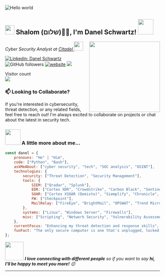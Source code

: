 
<img src="https://raw.githubusercontent.com/sagar-viradiya/sagar-viradiya/master/resources/banner.png" alt="Hello world">
<h2><img src="https://emojis.slackmojis.com/emojis/images/1531849430/4246/blob-sunglasses.gif?1531849430" width="30"/> Shalom (שלום)🙏🏻, I'm Danel Schwartz! <img src="https://media.giphy.com/media/12oufCB0MyZ1Go/giphy.gif" width="50"></h2>
<img align='right' src="https://github.com/SP-XD/SP-XD/blob/main/images/dev-working_rounded.gif?raw=true" width="230">
<p><em>Cyber Security Analyst at <a href="https://www.citadel.co.il/">Citadel
</a><img src="https://media.giphy.com/media/WUlplcMpOCEmTGBtBW/giphy.gif" width="30"> 
</em></p>

[![Linkedin: Danel Schwartz](https://img.shields.io/badge/-danel-blue?style=flat-square&logo=Linkedin&logoColor=white&link=https://www.linkedin.com/in/danelschwartz/)](https://www.linkedin.com/in/danelschwartz/)
![GitHub followers](https://img.shields.io/github/followers/danelschwartz?label=Follow&style=social)
[![website](https://img.shields.io/badge/Website-46a2f1.svg?&style=flat-square&logo=Google-Chrome&logoColor=white&link=https://tryhackme.com/p/danel.schwartz)](danelschwartz.wordpress.com)
![](https://visitor-badge.glitch.me/badge?page_id=danelschwartz.danelschwartz)

<p align="left"> 
  Visitor count<br>
  <img src="https://profile-counter.glitch.me/Danel-Schwartz/count.svg" />
</p>

### 📫 Looking to Collaborate?


If you're interested in cybersecurity, threat detection, or any related fields, feel free to reach out! I'm always excited to collaborate on projects or chat about the latest in security tech.




### <img src="https://media.giphy.com/media/VgCDAzcKvsR6OM0uWg/giphy.gif" width="50"> A little more about me...  

```javascript
const danel = {
    pronouns: "He" | "Him",
    code: ["Python", "Bash"],
    askMeAbout: ["cyber security", "tech", "SOC analysis", "OSINT"],
    technologies: {
        security: ["Threat Detection", "Security Management"],
        tools: {
            SIEM: ["Qradar", "Splunk"],
            EDR: ["Cortex XDR", "Crowdstrike", "Carbon Black", "SentinelOne", "Microsoft Defender ATP", "FireEye"],
            SOAR: ["Cortex XSOAR (Demisto)", "Siemplify", "Chronicle", "Splunk Phantom"],
            FW: ["Checkpoint"],
            MailRelay: ["FireEye", "BrightMail", "OPSWAT", "Trend Micro"]
        },
        systems: ["Linux", "Windows Server", "Firewalls"],
        misc: ["Scripting", "Network Security", "Vulnerability Assessment"]
    },
    currentFocus: "Enhancing my threat detection and response skills",
    funFact: "The only secure computer is one that's unplugged, locked in a safe, and buried 20 feet under the ground in a secret location... and I would still worry"
};
```

<img src="https://media.giphy.com/media/LnQjpWaON8nhr21vNW/giphy.gif" width="60"> <em><b>I love connecting with different people</b> so if you want to say <b>hi, I'll be happy to meet you more!</b> 😊</em>

---

